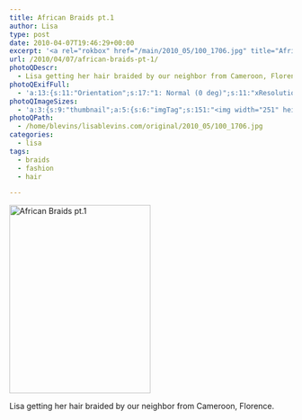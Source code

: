 ```yaml
---
title: African Braids pt.1
author: Lisa
type: post
date: 2010-04-07T19:46:29+00:00
excerpt: '<a rel="rokbox" href="/main/2010_05/100_1706.jpg" title="African Braids pt.1"><img width="251" height="335" alt="African Braids pt.1" src="/thumbnail/2010_05/100_1706.jpg" class="photoQexcerpt photoQLinkImg" /></a>'
url: /2010/04/07/african-braids-pt-1/
photoQDescr:
  - Lisa getting her hair braided by our neighbor from Cameroon, Florence.
photoQExifFull:
  - 'a:13:{s:11:"Orientation";s:17:"1: Normal (0 deg)";s:11:"xResolution";s:2:"72";s:11:"yResolution";s:2:"72";s:14:"ResolutionUnit";s:4:"Inch";s:8:"Software";s:15:"QuickTime 7.6.6";s:8:"DateTime";s:19:"2010:05:23 17:11:56";s:12:"HostComputer";s:15:"Mac OS X 10.6.3";s:11:"ExifVersion";s:11:"version 2.2";s:16:"DateTimeOriginal";s:19:"2007:04:07 16:32:00";s:10:"ColorSpace";s:4:"sRGB";s:14:"ExifImageWidth";s:10:"960 pixels";s:15:"ExifImageHeight";s:11:"1280 pixels";s:20:"FocalLength35mmEquiv";s:0:"";}'
photoQImageSizes:
  - 'a:3:{s:9:"thumbnail";a:5:{s:6:"imgTag";s:151:"<img width="251" height="335" alt="African Braids pt.1" src="/thumbnail/2010_05/100_1706.jpg" class="PhotoQImg" />";s:6:"imgUrl";s:68:"/thumbnail/2010_05/100_1706.jpg";s:7:"imgPath";s:71:"/home/blevins/lisablevins.com/thumbnail/2010_05/100_1706.jpg";s:8:"imgWidth";s:3:"251";s:9:"imgHeight";s:3:"335";}s:4:"main";a:5:{s:6:"imgTag";s:146:"<img width="394" height="525" alt="African Braids pt.1" src="/main/2010_05/100_1706.jpg" class="PhotoQImg" />";s:6:"imgUrl";s:63:"/main/2010_05/100_1706.jpg";s:7:"imgPath";s:66:"/home/blevins/lisablevins.com/main/2010_05/100_1706.jpg";s:8:"imgWidth";s:3:"394";s:9:"imgHeight";s:3:"525";}s:8:"original";a:5:{s:6:"imgTag";s:151:"<img width="960" height="1280" alt="African Braids pt.1" src="/original/2010_05/100_1706.jpg" class="PhotoQImg" />";s:6:"imgUrl";s:67:"/original/2010_05/100_1706.jpg";s:7:"imgPath";s:70:"/home/blevins/lisablevins.com/original/2010_05/100_1706.jpg";s:8:"imgWidth";s:3:"960";s:9:"imgHeight";s:4:"1280";}}'
photoQPath:
  - /home/blevins/lisablevins.com/original/2010_05/100_1706.jpg
categories:
  - lisa
tags:
  - braids
  - fashion
  - hair

---
```

<a rel="lightbox" href="/main/2010_05/100_1706.jpg" title="African Braids pt.1"><img width="251" height="335" alt="African Braids pt.1" src="/thumbnail/2010_05/100_1706.jpg" class="photoQcontent photoQLinkImg" /></a>

<div class="photoQDescr">
  Lisa getting her hair braided by our neighbor from Cameroon, Florence.
</div>